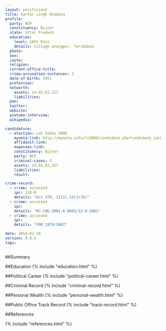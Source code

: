 ```yaml
---
layout: politician2
title: kartar singh bhadana
profile: 
  party: NCP
  constituency: Bijnor
  state: Uttar Pradesh
  education: 
    level: 10th Pass
    details: village anangpur, faridabad
  photo: 
  sex: 
  caste: 
  religion: 
  current-office-title: 
  crime-accusation-instances: 3
  date-of-birth: 1951
  profession: 
  networth: 
    assets: 14,03,62,327
    liabilities: 
  pan: 
  twitter: 
  website: 
  youtube-interview: 
  wikipedia: 

candidature: 
  - election: Lok Sabha 2009
    myneta-link: http://myneta.info/ls2009/candidate.php?candidate_id=8015
    affidavit-link: 
    expenses-link: 
    constituency: Bijnor 
    party: NCP
    criminal-cases: 3
    assets: 14,03,62,327
    liabilities: 
    result:  

crime-record: 
  - crime: accussed
    ipc: 120-B
    details: "U/s 379, 13(2),13(1)(D)" 
  - crime: accussed
    ipc: 
    details: "RC-CHG-2001-A 0035/12-9-2001" 
  - crime: accussed
    ipc: 
    details: "CRM 1978/2007" 

date: 2014-01-28
version: 0.0.5
tags: 
---
```

##Summary


##Education
{% include "education.html" %}


##Political Career
{% include "political-career.html" %}


##Criminal Record
{% include "criminal-record.html" %}


##Personal Wealth
{% include "personal-wealth.html" %}


##Public Office Track Record
{% include "track-record.html" %}


##References


{% include "references.html" %}